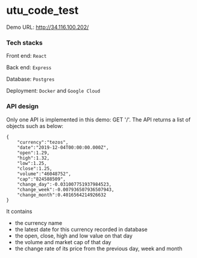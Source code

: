 # utu_code_test

Demo URL:
http://34.116.100.202/

### Tech stacks

Front end: `React`

Back end: `Express`

Database: `Postgres`

Deployment: `Docker` and `Google Cloud`


### API design

Only one API is implemented in this demo: GET '/'.
The API returns a list of objects such as below:

```
{
    "currency":"tezos",
    "date":"2019-12-04T00:00:00.000Z",
    "open":1.29,
    "high":1.32,
    "low":1.25,
    "close":1.25,
    "volume":"46048752",
    "cap":"824588509",
    "change_day":-0.031007751937984523,
    "change_week":-0.007936507936507943,
    "change_month":0.4016564214926632
}
```

It contains 
+ the currency name
+ the latest date for this currency recorded in database
+ the open, close, high and low value on that day
+ the volume and market cap of that day
+ the change rate of its price from the previous day, week and month